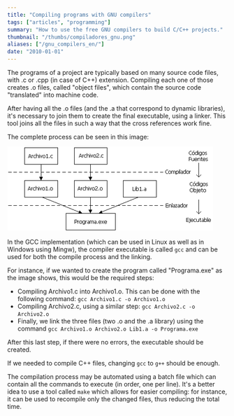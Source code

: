 ```yaml
---
title: "Compiling programs with GNU compilers"
tags: ["articles", "programming"]
summary: "How to use the free GNU compilers to build C/C++ projects."
thumbnail: "/thumbs/compiladores_gnu.png"
aliases: ["/gnu_compilers_en/"]
date: "2010-01-01"
---
```


The programs of a project are typically based on many source code files, with .c or .cpp (in case of C++) extension. Compiling each one of those creates .o files, called "object files", which contain the source code "translated" into machine code.

After having all the .o files (and the .a that correspond to dynamic libraries), it's necessary to join them to create the final executable, using a linker. This tool joins all the files in such a way that the cross references work fine.

The complete process can be seen in this image:

![Compile and link process](/images/com_enlazado.png)

In the GCC implementation (which can be used in Linux as well as in Windows using Mingw), the compiler executable is called `gcc` and can be used for both the compile process and the linking.

For instance, if we wanted to create the program called "Programa.exe" as the image shows, this would be the required steps:

* Compiling Archivo1.c into Archivo1.o. This can be done with the following command: `gcc Archivo1.c -o Archivo1.o`
* Compiling Archivo2.c, using a similar step: `gcc Archivo2.c -o Archivo2.o`
* Finally, we link the three files (two .o and the .a library) using the command `gcc Archivo1.o Archivo2.o Lib1.a -o Programa.exe`

After this last step, if there were no errors, the executable should be created.

If we needed to compile C++ files, changing `gcc` to `g++` should be enough.

The compilation process may be automated using a batch file which can contain all the commands to execute (in order, one per line). It's a better idea to use a tool called `make` which allows for easier compiling: for instance, it can be used to recompile only the changed files, thus reducing the total time.
